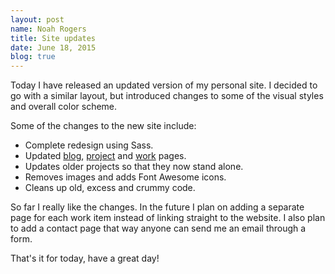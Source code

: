 ```yaml
---
layout: post
name: Noah Rogers
title: Site updates
date: June 18, 2015
blog: true
---
```


Today I have released an updated version of my personal site. I decided to go with a similar layout, but introduced changes to some of the visual styles and overall color scheme.

Some of the changes to the new site include:

* Complete redesign using Sass.
* Updated [blog](/blog/), [project](/projects/) and [work](/work/) pages.
* Updates older projects so that they now stand alone.
* Removes images and adds Font Awesome icons.
* Cleans up old, excess and crummy code.

So far I really like the changes. In the future I plan on adding a separate page for each work item instead of linking straight to the website. I also plan to add a contact page that way anyone can send me an email through a form.

That's it for today, have a great day!
